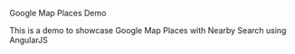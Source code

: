 Google Map Places Demo

This is a demo to showcase Google Map Places with Nearby Search using AngularJS
